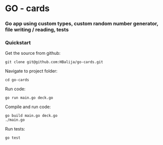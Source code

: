 # GO - cards

### Go app using custom types, custom random number generator, file writing / reading, tests

### Quickstart

Get the source from github:

    git clone git@github.com:HBalija/go-cards.git

Navigate to project folder:

    cd go-cards

Run code:

    go run main.go deck.go

Compile and run code:

    go build main.go deck.go
    ./main.go

Run tests:

    go test
